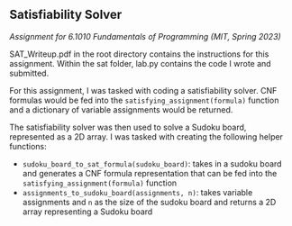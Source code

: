 ## Satisfiability Solver
_Assignment for 6.1010 Fundamentals of Programming (MIT, Spring 2023)_

SAT_Writeup.pdf in the root directory contains the instructions for this assignment. Within the sat folder, lab.py contains the code I wrote and submitted.

For this assignment, I was tasked with coding a satisfiability solver. CNF formulas would be fed into the `satisfying_assignment(formula)` function and a dictionary of variable assignments would be returned.

The satisfiability solver was then used to solve a Sudoku board, represented as a 2D array. I was tasked with creating the following helper functions:
* `sudoku_board_to_sat_formula(sudoku_board)`: takes in a sudoku board and generates a CNF formula representation that can be fed into the `satisfying_assignment(formula)` function
* `assignments_to_sudoku_board(assignments, n)`: takes variable assignments and `n` as the size of the sudoku board and returns a 2D array representing a Sudoku board
